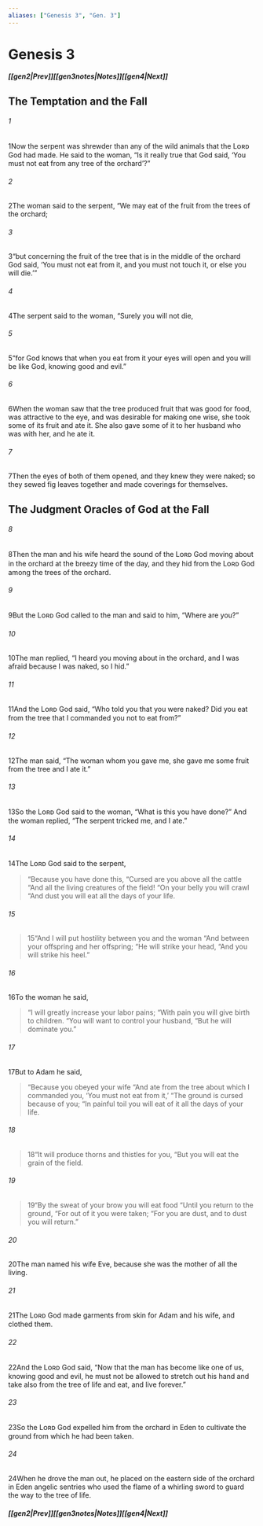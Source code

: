 ```yaml
---
aliases: ["Genesis 3", "Gen. 3"]
---
```

# Genesis 3
##### <span class=arrow-left></span>[[gen2|Prev]]<span class=navigation-separator></span>[[gen3notes|Notes]]<span class=navigation-separator></span>[[gen4|Next]]<span class=arrow-right></span>
## The Temptation and the Fall
###### 1
<span class=verse-first>1</span>Now the serpent was shrewder than any of the wild animals that the Lᴏʀᴅ God had made. He said to the woman, “Is it really true that God said, ‘You must not eat from any tree of the orchard’?”
###### 2
<span class=verse-body>2</span>The woman said to the serpent, “We may eat of the fruit from the trees of the orchard;
###### 3
<span class=verse-body>3</span>“but concerning the fruit of the tree that is in the middle of the orchard God said, ‘You must not eat from it, and you must not touch it, or else you will die.’”
###### 4
<span class=verse-body>4</span>The serpent said to the woman, “Surely you will not die,
###### 5
<span class=verse-body>5</span>“for God knows that when you eat from it your eyes will open and you will be like God, knowing good and evil.”
###### 6
<span class=verse-body>6</span>When the woman saw that the tree produced fruit that was good for food, was attractive to the eye, and was desirable for making one wise, she took some of its fruit and ate it. She also gave some of it to her husband who was with her, and he ate it.
###### 7
<span class=verse-body>7</span>Then the eyes of both of them opened, and they knew they were naked; so they sewed fig leaves together and made coverings for themselves.
## The Judgment Oracles of God at the Fall
###### 8
<span class=verse-first>8</span>Then the man and his wife heard the sound of the Lᴏʀᴅ God moving about in the orchard at the breezy time of the day, and they hid from the Lᴏʀᴅ God among the trees of the orchard.
###### 9
<span class=verse-body>9</span>But the Lᴏʀᴅ God called to the man and said to him, “Where are you?”
###### 10
<span class=verse-body>10</span>The man replied, “I heard you moving about in the orchard, and I was afraid because I was naked, so I hid.”
###### 11
<span class=verse-body>11</span>And the Lᴏʀᴅ God said, “Who told you that you were naked? Did you eat from the tree that I commanded you not to eat from?”
###### 12
<span class=verse-body>12</span>The man said, “The woman whom you gave me, she gave me some fruit from the tree and I ate it.”
###### 13
<span class=verse-body>13</span>So the Lᴏʀᴅ God said to the woman, “What is this you have done?” And the woman replied, “The serpent tricked me, and I ate.”
###### 14
<span class=verse-body>14</span>The Lᴏʀᴅ God said to the serpent,
<div class=paragraph-break></div>

><span class=poetry-quote-double>“</span>Because you have done this,
><span class=poetry-quote-double>“</span>Cursed are you above all the cattle
><span class=poetry-quote-double>“</span>And all the living creatures of the field!
><span class=poetry-quote-double>“</span>On your belly you will crawl
><span class=poetry-quote-double>“</span>And dust you will eat all the days of your life.
###### 15
><span class=verse-body-poetry>15</span><span class=poetry-quote-double>“</span>And I will put hostility between you and the woman
><span class=poetry-quote-double>“</span>And between your offspring and her offspring;
><span class=poetry-quote-double>“</span>He will strike your head,
><span class=poetry-quote-double>“</span>And you will strike his heel.”
<div class=paragraph-break></div>

###### 16
<span class=verse-body>16</span>To the woman he said,
<div class=paragraph-break></div>

><span class=poetry-quote-double>“</span>I will greatly increase your labor pains;
><span class=poetry-quote-double>“</span>With pain you will give birth to children.
><span class=poetry-quote-double>“</span>You will want to control your husband,
><span class=poetry-quote-double>“</span>But he will dominate you.”
<div class=paragraph-break></div>

###### 17
<span class=verse-body>17</span>But to Adam he said,
<div class=paragraph-break></div>

><span class=poetry-quote-double>“</span>Because you obeyed your wife
><span class=poetry-quote-double>“</span>And ate from the tree about which I commanded you,
><span class=poetry-quote-single>‘</span>You must not eat from it,’
><span class=poetry-quote-double>“</span>The ground is cursed because of you;
><span class=poetry-quote-double>“</span>In painful toil you will eat of it all the days of your life.
###### 18
><span class=verse-body-poetry>18</span><span class=poetry-quote-double>“</span>It will produce thorns and thistles for you,
><span class=poetry-quote-double>“</span>But you will eat the grain of the field.
###### 19
><span class=verse-body-poetry>19</span><span class=poetry-quote-double>“</span>By the sweat of your brow you will eat food
><span class=poetry-quote-double>“</span>Until you return to the ground,
><span class=poetry-quote-double>“</span>For out of it you were taken;
><span class=poetry-quote-double>“</span>For you are dust, and to dust you will return.”
<div class=paragraph-break></div>

###### 20
<span class=verse-first>20</span>The man named his wife Eve, because she was the mother of all the living.
###### 21
<span class=verse-body>21</span>The Lᴏʀᴅ God made garments from skin for Adam and his wife, and clothed them.
<div class=paragraph-break></div>

###### 22
<span class=verse-first>22</span>And the Lᴏʀᴅ God said, “Now that the man has become like one of us, knowing good and evil, he must not be allowed to stretch out his hand and take also from the tree of life and eat, and live forever.”
###### 23
<span class=verse-body>23</span>So the Lᴏʀᴅ God expelled him from the orchard in Eden to cultivate the ground from which he had been taken.
###### 24
<span class=verse-body>24</span>When he drove the man out, he placed on the eastern side of the orchard in Eden angelic sentries who used the flame of a whirling sword to guard the way to the tree of life.
##### <span class=arrow-left></span>[[gen2|Prev]]<span class=navigation-separator></span>[[gen3notes|Notes]]<span class=navigation-separator></span>[[gen4|Next]]<span class=arrow-right></span>
